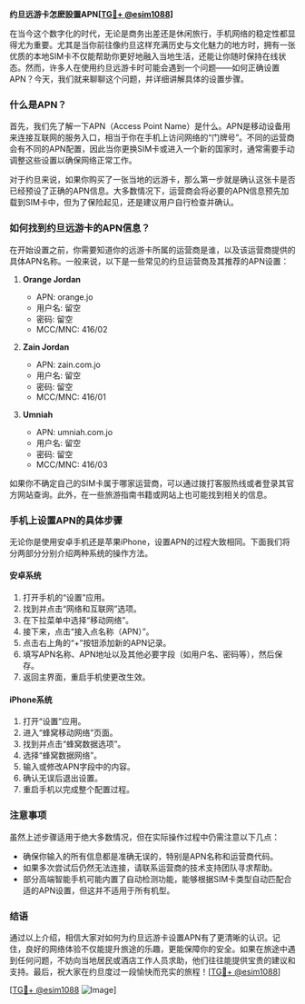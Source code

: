 **约旦远游卡怎麽設置APN[[TG💪+ @esim1088](https://t.me/s/esim1088)]**

在当今这个数字化的时代，无论是商务出差还是休闲旅行，手机网络的稳定性都显得尤为重要。尤其是当你前往像约旦这样充满历史与文化魅力的地方时，拥有一张优质的本地SIM卡不仅能帮助你更好地融入当地生活，还能让你随时保持在线状态。然而，许多人在使用约旦远游卡时可能会遇到一个问题——如何正确设置APN？今天，我们就来聊聊这个问题，并详细讲解具体的设置步骤。

### 什么是APN？

首先，我们先了解一下APN（Access Point Name）是什么。APN是移动设备用来连接互联网的服务入口，相当于你在手机上访问网络的“门牌号”。不同的运营商会有不同的APN配置，因此当你更换SIM卡或进入一个新的国家时，通常需要手动调整这些设置以确保网络正常工作。

对于约旦来说，如果你购买了一张当地的远游卡，那么第一步就是确认这张卡是否已经预设了正确的APN信息。大多数情况下，运营商会将必要的APN信息预先加载到SIM卡中，但为了保险起见，还是建议用户自行检查并确认。

### 如何找到约旦远游卡的APN信息？

在开始设置之前，你需要知道你的远游卡所属的运营商是谁，以及该运营商提供的具体APN名称。一般来说，以下是一些常见的约旦运营商及其推荐的APN设置：

1. **Orange Jordan**  
   - APN: orange.jo  
   - 用户名: 留空  
   - 密码: 留空  
   - MCC/MNC: 416/02  

2. **Zain Jordan**  
   - APN: zain.com.jo  
   - 用户名: 留空  
   - 密码: 留空  
   - MCC/MNC: 416/01  

3. **Umniah**  
   - APN: umniah.com.jo  
   - 用户名: 留空  
   - 密码: 留空  
   - MCC/MNC: 416/03  

如果你不确定自己的SIM卡属于哪家运营商，可以通过拨打客服热线或者登录其官方网站查询。此外，在一些旅游指南书籍或网站上也可能找到相关的信息。

### 手机上设置APN的具体步骤

无论你是使用安卓手机还是苹果iPhone，设置APN的过程大致相同。下面我们将分两部分分别介绍两种系统的操作方法。

#### 安卓系统

1. 打开手机的“设置”应用。
2. 找到并点击“网络和互联网”选项。
3. 在下拉菜单中选择“移动网络”。
4. 接下来，点击“接入点名称（APN）”。
5. 点击右上角的“+”按钮添加新的APN记录。
6. 填写APN名称、APN地址以及其他必要字段（如用户名、密码等），然后保存。
7. 返回主界面，重启手机使更改生效。

#### iPhone系统

1. 打开“设置”应用。
2. 进入“蜂窝移动网络”页面。
3. 找到并点击“蜂窝数据选项”。
4. 选择“蜂窝数据网络”。
5. 输入或修改APN字段中的内容。
6. 确认无误后退出设置。
7. 重启手机以完成整个配置过程。

### 注意事项

虽然上述步骤适用于绝大多数情况，但在实际操作过程中仍需注意以下几点：

- 确保你输入的所有信息都是准确无误的，特别是APN名称和运营商代码。
- 如果多次尝试后仍然无法连接，请联系运营商的技术支持团队寻求帮助。
- 部分高端智能手机可能内置了自动检测功能，能够根据SIM卡类型自动匹配合适的APN设置，但这并不适用于所有机型。

### 结语

通过以上介绍，相信大家对如何为约旦远游卡设置APN有了更清晰的认识。记住，良好的网络体验不仅能提升旅途的乐趣，更能保障你的安全。如果在旅途中遇到任何问题，不妨向当地居民或酒店工作人员求助，他们往往能提供宝贵的建议和支持。最后，祝大家在约旦度过一段愉快而充实的旅程！[[TG💪+ @esim1088](https://t.me/s/esim1088)] 

[[TG💪+ @esim1088](https://t.me/s/esim1088) ![Image](https://i.postimg.cc/4NQfJmqS/Snipaste-2025-05-13-00-14-12.png)]